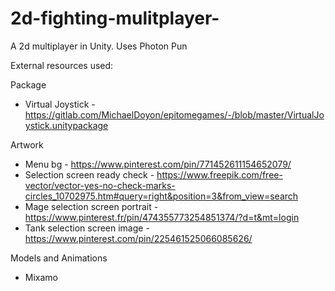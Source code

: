 # 2d-fighting-mulitplayer-
A 2d multiplayer in Unity. Uses Photon Pun

External resources used:

Package
* Virtual Joystick - https://gitlab.com/MichaelDoyon/epitomegames/-/blob/master/VirtualJoystick.unitypackage

Artwork
* Menu bg - https://www.pinterest.com/pin/771452611154652079/ 
* Selection screen ready check - https://www.freepik.com/free-vector/vector-yes-no-check-marks-circles_10702975.htm#query=right&position=3&from_view=search 
* Mage selection screen portrait - https://www.pinterest.fr/pin/474355773254851374/?d=t&mt=login
* Tank selection screen image - https://www.pinterest.com/pin/225461525066085626/

Models and Animations
* Mixamo
